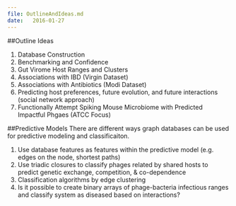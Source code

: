 ```yaml
---
file: OutlineAndIdeas.md
date:   2016-01-27
---
```


##Outline Ideas

1. Database Construction
2. Benchmarking and Confidence
3. Gut Virome Host Ranges and Clusters
4. Associations with IBD (Virgin Dataset)
5. Associations with Antibiotics (Modi Dataset)
6. Predicting host preferences, future evolution, and future interactions (social network approach)
7. Functionally Attempt Spiking Mouse Microbiome with Predicted Impactful Phgaes (ATCC Focus)

##Predictive Models
There are different ways graph databases can be used for predictive modeling and classificaiton.

1. Use database features as features within the predictive model (e.g. edges on the node, shortest paths)
2. Use triadic closures to classify phages related by shared hosts to predict genetic exchange, competition, & co-dependence
3. Classification algorithms by edge clustering
4. Is it possible to create binary arrays of phage-bacteria infectious ranges and classify system as diseased based on interactions?
